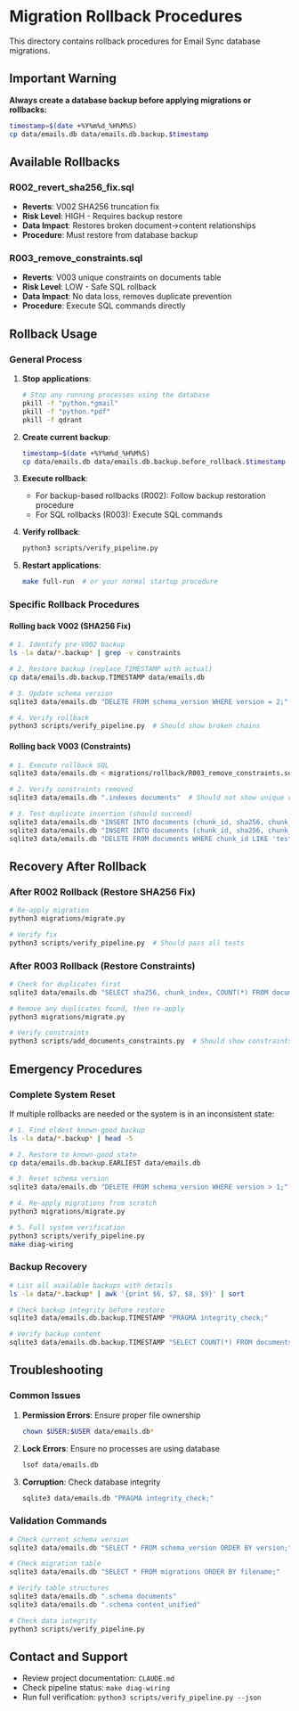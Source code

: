 # Migration Rollback Procedures

This directory contains rollback procedures for Email Sync database migrations.

## Important Warning

**Always create a database backup before applying migrations or rollbacks:**

```bash
timestamp=$(date +%Y%m%d_%H%M%S)
cp data/emails.db data/emails.db.backup.$timestamp
```

## Available Rollbacks

### R002_revert_sha256_fix.sql
- **Reverts**: V002 SHA256 truncation fix
- **Risk Level**: HIGH - Requires backup restore
- **Data Impact**: Restores broken document->content relationships
- **Procedure**: Must restore from database backup

### R003_remove_constraints.sql  
- **Reverts**: V003 unique constraints on documents table
- **Risk Level**: LOW - Safe SQL rollback
- **Data Impact**: No data loss, removes duplicate prevention
- **Procedure**: Execute SQL commands directly

## Rollback Usage

### General Process

1. **Stop applications**:
   ```bash
   # Stop any running processes using the database
   pkill -f "python.*gmail"
   pkill -f "python.*pdf"  
   pkill -f qdrant
   ```

2. **Create current backup**:
   ```bash
   timestamp=$(date +%Y%m%d_%H%M%S)
   cp data/emails.db data/emails.db.backup.before_rollback.$timestamp
   ```

3. **Execute rollback**:
   - For backup-based rollbacks (R002): Follow backup restoration procedure
   - For SQL rollbacks (R003): Execute SQL commands

4. **Verify rollback**:
   ```bash
   python3 scripts/verify_pipeline.py
   ```

5. **Restart applications**:
   ```bash
   make full-run  # or your normal startup procedure
   ```

### Specific Rollback Procedures

#### Rolling back V002 (SHA256 Fix)

```bash
# 1. Identify pre-V002 backup
ls -la data/*.backup* | grep -v constraints

# 2. Restore backup (replace TIMESTAMP with actual)
cp data/emails.db.backup.TIMESTAMP data/emails.db

# 3. Update schema version
sqlite3 data/emails.db "DELETE FROM schema_version WHERE version = 2;"

# 4. Verify rollback
python3 scripts/verify_pipeline.py  # Should show broken chains
```

#### Rolling back V003 (Constraints)

```bash
# 1. Execute rollback SQL
sqlite3 data/emails.db < migrations/rollback/R003_remove_constraints.sql

# 2. Verify constraints removed
sqlite3 data/emails.db ".indexes documents"  # Should not show unique constraint

# 3. Test duplicate insertion (should succeed)
sqlite3 data/emails.db "INSERT INTO documents (chunk_id, sha256, chunk_index) VALUES ('test1', 'abc123', 0);"
sqlite3 data/emails.db "INSERT INTO documents (chunk_id, sha256, chunk_index) VALUES ('test2', 'abc123', 0);"  # Should work
sqlite3 data/emails.db "DELETE FROM documents WHERE chunk_id LIKE 'test%';"  # Cleanup
```

## Recovery After Rollback

### After R002 Rollback (Restore SHA256 Fix)
```bash
# Re-apply migration
python3 migrations/migrate.py

# Verify fix
python3 scripts/verify_pipeline.py  # Should pass all tests
```

### After R003 Rollback (Restore Constraints)
```bash
# Check for duplicates first
sqlite3 data/emails.db "SELECT sha256, chunk_index, COUNT(*) FROM documents GROUP BY sha256, chunk_index HAVING COUNT(*) > 1;"

# Remove any duplicates found, then re-apply
python3 migrations/migrate.py

# Verify constraints
python3 scripts/add_documents_constraints.py  # Should show constraints exist
```

## Emergency Procedures

### Complete System Reset
If multiple rollbacks are needed or the system is in an inconsistent state:

```bash
# 1. Find oldest known-good backup
ls -la data/*.backup* | head -5

# 2. Restore to known-good state
cp data/emails.db.backup.EARLIEST data/emails.db

# 3. Reset schema version
sqlite3 data/emails.db "DELETE FROM schema_version WHERE version > 1;"

# 4. Re-apply migrations from scratch
python3 migrations/migrate.py

# 5. Full system verification
python3 scripts/verify_pipeline.py
make diag-wiring
```

### Backup Recovery
```bash
# List all available backups with details
ls -la data/*.backup* | awk '{print $6, $7, $8, $9}' | sort

# Check backup integrity before restore
sqlite3 data/emails.db.backup.TIMESTAMP "PRAGMA integrity_check;"

# Verify backup content
sqlite3 data/emails.db.backup.TIMESTAMP "SELECT COUNT(*) FROM documents;"
```

## Troubleshooting

### Common Issues

1. **Permission Errors**: Ensure proper file ownership
   ```bash
   chown $USER:$USER data/emails.db*
   ```

2. **Lock Errors**: Ensure no processes are using database
   ```bash
   lsof data/emails.db
   ```

3. **Corruption**: Check database integrity
   ```bash
   sqlite3 data/emails.db "PRAGMA integrity_check;"
   ```

### Validation Commands

```bash
# Check current schema version
sqlite3 data/emails.db "SELECT * FROM schema_version ORDER BY version;"

# Check migration table
sqlite3 data/emails.db "SELECT * FROM migrations ORDER BY filename;"

# Verify table structures
sqlite3 data/emails.db ".schema documents"
sqlite3 data/emails.db ".schema content_unified"

# Check data integrity
python3 scripts/verify_pipeline.py
```

## Contact and Support

- Review project documentation: `CLAUDE.md`
- Check pipeline status: `make diag-wiring`
- Run full verification: `python3 scripts/verify_pipeline.py --json`